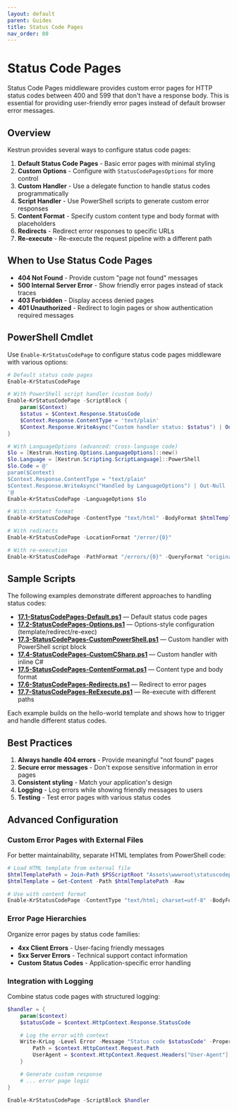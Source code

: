 ```yaml
---
layout: default
parent: Guides
title: Status Code Pages
nav_order: 80
---
```


# Status Code Pages

Status Code Pages middleware provides custom error pages for HTTP status codes
between 400 and 599 that don't have a response body. This is essential for
providing user-friendly error pages instead of default browser error messages.

## Overview

Kestrun provides several ways to configure status code pages:

1. **Default Status Code Pages** - Basic error pages with minimal styling
2. **Custom Options** - Configure with `StatusCodePagesOptions` for more control
3. **Custom Handler** - Use a delegate function to handle status codes programmatically
4. **Script Handler** - Use PowerShell scripts to generate custom error responses
5. **Content Format** - Specify custom content type and body format with placeholders
6. **Redirects** - Redirect error responses to specific URLs
7. **Re-execute** - Re-execute the request pipeline with a different path

## When to Use Status Code Pages

- **404 Not Found** - Provide custom "page not found" messages
- **500 Internal Server Error** - Show friendly error pages instead of stack traces
- **403 Forbidden** - Display access denied pages
- **401 Unauthorized** - Redirect to login pages or show authentication required messages

## PowerShell Cmdlet

Use `Enable-KrStatusCodePage` to configure status code pages middleware with various options:

```powershell
# Default status code pages
Enable-KrStatusCodePage

# With PowerShell script handler (custom body)
Enable-KrStatusCodePage -ScriptBlock {
    param($Context)
    $status = $Context.Response.StatusCode
    $Context.Response.ContentType = 'text/plain'
    $Context.Response.WriteAsync("Custom handler status: $status") | Out-Null
}

# With LanguageOptions (advanced: cross-language code)
$lo = [Kestrun.Hosting.Options.LanguageOptions]::new()
$lo.Language = [Kestrun.Scripting.ScriptLanguage]::PowerShell
$lo.Code = @'
param($Context)
$Context.Response.ContentType = "text/plain"
$Context.Response.WriteAsync("Handled by LanguageOptions") | Out-Null
'@
Enable-KrStatusCodePage -LanguageOptions $lo

# With content format
Enable-KrStatusCodePage -ContentType "text/html" -BodyFormat $htmlTemplate

# With redirects
Enable-KrStatusCodePage -LocationFormat "/error/{0}"

# With re-execution
Enable-KrStatusCodePage -PathFormat "/errors/{0}" -QueryFormat "originalPath={0}"
```

## Sample Scripts

The following examples demonstrate different approaches to handling status codes:

- **[17.1-StatusCodePages-Default.ps1](/pwsh/tutorial/examples/17.1-StatusCodePages-Default.ps1)** — Default status code pages
- **[17.2-StatusCodePages-Options.ps1](/pwsh/tutorial/examples/17.2-StatusCodePages-Options.ps1)** — Options-style configuration (template/redirect/re-exec)
- **[17.3-StatusCodePages-CustomPowerShell.ps1](/pwsh/tutorial/examples/17.3-StatusCodePages-CustomPowerShell.ps1)** — Custom handler with PowerShell script block
- **[17.4-StatusCodePages-CustomCSharp.ps1](/pwsh/tutorial/examples/17.4-StatusCodePages-CustomCSharp.ps1)** — Custom handler with inline C#
- **[17.5-StatusCodePages-ContentFormat.ps1](/pwsh/tutorial/examples/17.5-StatusCodePages-ContentFormat.ps1)** — Content type and body format
- **[17.6-StatusCodePages-Redirects.ps1](/pwsh/tutorial/examples/17.6-StatusCodePages-Redirects.ps1)** — Redirect to error pages
- **[17.7-StatusCodePages-ReExecute.ps1](/pwsh/tutorial/examples/17.7-StatusCodePages-ReExecute.ps1)** — Re-execute with different paths

Each example builds on the hello-world template and shows how to trigger and handle different status codes.

## Best Practices

1. **Always handle 404 errors** - Provide meaningful "not found" pages
2. **Secure error messages** - Don't expose sensitive information in error pages
3. **Consistent styling** - Match your application's design
4. **Logging** - Log errors while showing friendly messages to users
5. **Testing** - Test error pages with various status codes

## Advanced Configuration

### Custom Error Pages with External Files

For better maintainability, separate HTML templates from PowerShell code:

```powershell
# Load HTML template from external file
$htmlTemplatePath = Join-Path $PSScriptRoot "Assets\wwwroot\statuscodepages\error-template.html"
$htmlTemplate = Get-Content -Path $htmlTemplatePath -Raw

# Use with content format
Enable-KrStatusCodePage -ContentType "text/html; charset=utf-8" -BodyFormat $htmlTemplate
```

### Error Page Hierarchies

Organize error pages by status code families:

- **4xx Client Errors** - User-facing friendly messages
- **5xx Server Errors** - Technical support contact information
- **Custom Status Codes** - Application-specific error handling

### Integration with Logging

Combine status code pages with structured logging:

```powershell
$handler = {
    param($context)
    $statusCode = $context.HttpContext.Response.StatusCode

    # Log the error with context
    Write-KrLog -Level Error -Message "Status code $statusCode" -Properties @{
        Path = $context.HttpContext.Request.Path
        UserAgent = $context.HttpContext.Request.Headers["User-Agent"]
    }

    # Generate custom response
    # ... error page logic
}

Enable-KrStatusCodePage -ScriptBlock $handler
```

